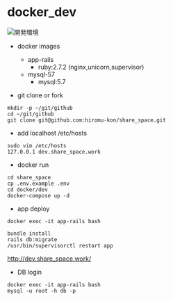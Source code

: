 # docker_dev

![開発環境](https://user-images.githubusercontent.com/74192993/117123929-a18c5c80-add2-11eb-9870-ab6bf7ecbe4d.png)

* docker images

   * app-rails
      * ruby:2.7.2 (nginx,unicorn,supervisor)
   * mysql-57  
      * mysql:5.7


* git clone or fork


```
mkdir -p ~/git/github
cd ~/git/github
git clone git@github.com:hiromu-kon/share_space.git
```


* add localhost /etc/hosts


```
sudo vim /etc/hosts
127.0.0.1 dev.share_space.work
```

* docker run

```
cd share_space
cp .env.example .env
cd docker/dev
docker-compose up -d
```

* app deploy


```
docker exec -it app-rails bash

bundle install
rails db:migrate
/usr/bin/supervisorctl restart app
```


http://dev.share_space.work/


* DB login


```
docker exec -it app-rails bash
mysql -u root -h db -p
```
